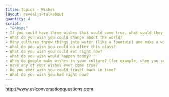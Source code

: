 ```yaml
---
title: Topics - Wishes
layout: revealjs-talkabout
quantity: 4
script: 
- "&nbsp;"
- If you could have three wishes that would come true, what would they be? (No, you can’t wish for more wishes)
- What do you wish you could change about the world?
- Many cultures throw things into water (like a fountain) and make a wish. Why do people do that?
- What do you wish you could do after this class?
- What do you wish you could eat right now?
- What do you wish would happen today?
- When do people make wishes in your culture? (for example, when you see a shooting star)
- Have any of your wishes ever come true?
- Do you ever wish you could travel back in time?
- What do you wish you had right now?
---
```

http://www.eslconversationquestions.com